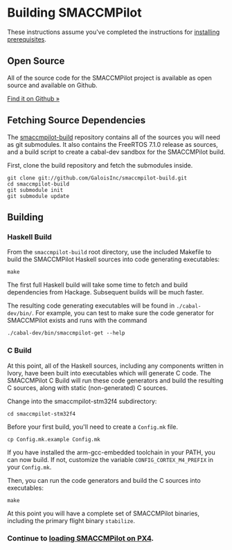 # Building SMACCMPilot

These instructions assume you've completed the instructions for [installing
prerequisites][prereqs].

[prereqs]: prerequisites.html

## Open Source

All of the source code for the SMACCMPilot project is available as open source
and available on Github.

<p><a class="btn btn-primary"
      href="http://github.com/galoisinc/smaccmpilot-build">
    Find it on Github &raquo;</a>
</p>

## Fetching Source Dependencies

The [smaccmpilot-build][] repository contains all of the sources you will need
as git submodules. It also contains the FreeRTOS 7.1.0 release as sources, and a
build script to create a cabal-dev sandbox for the SMACCMPilot build.

[smaccmpilot-build]: http://github.com/galoisinc/smaccmpilot-build

First, clone the build repository and fetch the submodules inside.

```
git clone git://github.com/GaloisInc/smaccmpilot-build.git
cd smaccmpilot-build
git submodule init
git submodule update
```

## Building

### Haskell Build

From the `smaccmpilot-build` root directory, use the included Makefile to build
the SMACCMPilot Haskell sources into code generating executables:

```
make
```

The first full Haskell build will take some time to fetch and build dependencies
from Hackage. Subsequent builds will be much faster.

The resulting code generating executables will be found in `./cabal-dev/bin/`.
For example, you can test to make sure the code generator for SMACCMPilot exists
and runs with the command

```
./cabal-dev/bin/smaccmpilot-get --help
```

### C Build

At this point, all of the Haskell sources, including any components written in
Ivory, have been built into executables which will generate C code. The
SMACCMPilot C Build will run these code generators and build the resulting C
sources, along with static (non-generated) C sources.

Change into the smaccmpilot-stm32f4 subdirectory:

```
cd smaccmpilot-stm32f4
```

Before your first build, you'll need to create a `Config.mk` file.

```
cp Config.mk.example Config.mk
```

If you have installed the arm-gcc-embedded toolchain in your PATH, you can now
build. If not, customize the variable `CONFIG_CORTEX_M4_PREFIX` in your
`Config.mk`.

Then, you can run the code generators and build the C sources into executables:

```
make
```

At this point you will have a complete set of SMACCMPilot binaries, including
the primary flight binary `stabilize`.

### Continue to [loading SMACCMPilot on PX4][loading].

[loading]: loading.html

